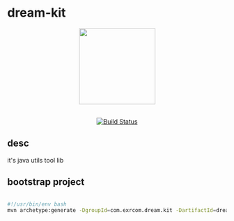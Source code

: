 # dream-kit

<div align="center">
    <a href="https://travis-ci.org/">
        <img src="https://travis-ci.com/images/logos/Tessa-pride-4.svg" width="175">
    </a>
</div>
<br />
<div align="center">

[![Build Status](https://travis-ci.org/exrcombj/dream-kit.svg?branch=master)](https://travis-ci.org/exrcombj/dream-kit)

</div>

## desc
it's java utils tool lib

## bootstrap project
```bash

#!/usr/bin/env bash
mvn archetype:generate -DgroupId=com.exrcom.dream.kit -DartifactId=dream-kit -DarchetypeArtifactId=maven-archetype-quickstart -DinteractiveMode=false
```


